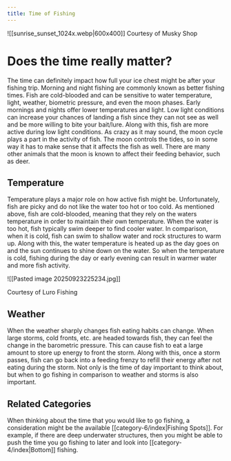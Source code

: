 ```yaml
---
title: Time of Fishing
---
```


![[sunrise_sunset_1024x.webp|600x400]]
Courtesy of Musky Shop

# Does the time really matter?
The time can definitely impact how full your ice chest might be after your fishing trip. Morning and night fishing are commonly known as better fishing times. Fish are cold-blooded and can be sensitive to water temperature, light, weather, biometric pressure, and even the moon phases. Early mornings and nights offer lower temperatures and light. Low light conditions can increase your chances of landing a fish since they can not see as well and be more willing to bite your bait/lure. Along with this, fish are more active during low light conditions. As crazy as it may sound, the moon cycle plays a part in the activity of fish. The moon controls the tides, so in some way it has to make sense that it affects the fish as well. There are many other animals that the moon is known to affect their feeding behavior, such as deer.
## Temperature
Temperature plays a major role on how active fish might be. Unfortunately, fish are picky and do not like the water too hot or too cold. As mentioned above, fish are cold-blooded, meaning that they rely on the waters temperature in order to maintain their own temperature. When the water is too hot, fish typically swim deeper to find cooler water. In comparison, when it is cold, fish can swim to shallow water and rock structures to warm up. Along with this, the water temperature is heated up as the day goes on and the sun continues to shine down on the water. So when the temperature is cold, fishing during the day or early evening can result in warmer water and more fish activity.

![[Pasted image 20250923225234.jpg]]

Courtesy of Luro Fishing
## Weather
When the weather sharply changes fish eating habits can change. When large storms, cold fronts, etc. are headed towards fish, they can feel the change in the barometric pressure. This can cause fish to eat a large amount to store up energy to front the storm. Along with this, once a storm passes, fish can go back into a feeding frenzy to refill their energy after not eating during the storm. Not only is the time of day important to think about, but when to go fishing in comparison to weather and storms is also important.

## Related Categories
When thinking about the time that you would like to go fishing, a consideration might be the available [[category-6/index|Fishing Spots]]. For example, if there are deep underwater structures, then you might be able to push the time you go fishing to later and look into [[category-4/index|Bottom]] fishing.
